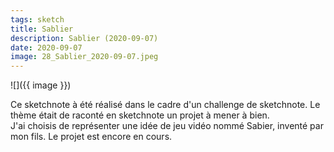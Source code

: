 ```yaml
---
tags: sketch
title: Sablier
description: Sablier (2020-09-07)
date: 2020-09-07
image: 28_Sablier_2020-09-07.jpeg
---
```


![]({{ image }}) 

<p>
    Ce sketchnote à été réalisé dans le cadre d'un challenge de sketchnote. 
    Le thème était de raconté en sketchnote un projet à mener à bien.<br>
    J'ai choisis de représenter une idée de jeu vidéo nommé Sabier, inventé par mon fils.
    Le projet est encore en cours.
</p>
